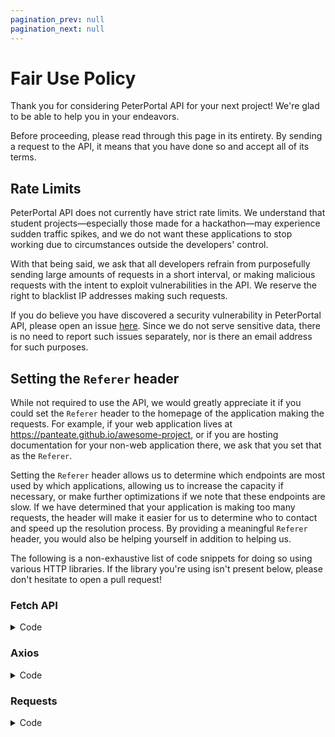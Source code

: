 ```yaml
---
pagination_prev: null
pagination_next: null
---
```


# Fair Use Policy

Thank you for considering PeterPortal API for your next project! We're glad to be able to help you in your endeavors.

Before proceeding, please read through this page in its entirety. By sending a request to the API, it means that you have done so and accept all of its terms.

## Rate Limits

PeterPortal API does not currently have strict rate limits. We understand that student projects—especially those made for a hackathon—may experience sudden traffic spikes, and we do not want these applications to stop working due to circumstances outside the developers' control.

With that being said, we ask that all developers refrain from purposefully sending large amounts of requests in a short interval, or making malicious requests with the intent to exploit vulnerabilities in the API. We reserve the right to blacklist IP addresses making such requests.

If you do believe you have discovered a security vulnerability in PeterPortal API, please open an issue [here](https://github.com/icssc/peterportal-api-next). Since we do not serve sensitive data, there is no need to report such issues separately, nor is there an email address for such purposes.

## Setting the `Referer` header

While not required to use the API, we would greatly appreciate it if you could set the `Referer` header to the homepage of the application making the requests. For example, if your web application lives at https://panteate.github.io/awesome-project, or if you are hosting documentation for your non-web application there, we ask that you set that as the `Referer`.

Setting the `Referer` header allows us to determine which endpoints are most used by which applications, allowing us to increase the capacity if necessary, or make further optimizations if we note that these endpoints are slow. If we have determined that your application is making too many requests, the header will make it easier for us to determine who to contact and speed up the resolution process. By providing a meaningful `Referer` header, you would also be helping yourself in addition to helping us.

The following is a non-exhaustive list of code snippets for doing so using various HTTP libraries. If the library you're using isn't present below, please don't hesitate to open a pull request!

### Fetch API

<details>
<summary>Code</summary>

```js
import fetch from "cross-fetch"; // ESM import
// const fetch = require("cross-fetch"); // CJS import

const res = await fetch(
  "https://api-next.peterportal.org/v1/rest/websoc" +
    new URLSearchParams({
      year: "2023",
      quarter: "Spring",
      department: "COMPSCI",
    }),
  {
    headers: {
      Referer: "https://panteate.github.io/awesome-project",
      // other headers
    },
    // other options
  },
);
```

</details>

### Axios

<details>
<summary>Code</summary>

```js
import axios from "axios"; // ESM import
// const axios = require("axios"); // CJS import

const res = await axios.get("https://api-next.peterportal.org/v1/rest/websoc", {
  params: {
    year: "2023",
    quarter: "Spring",
    department: "COMPSCI",
  },
  headers: {
    Referer: "https://panteate.github.io/awesome-project",
    // other headers
  },
  // other options
});
```

</details>

### Requests

<details>
<summary>Code</summary>

```py
import requests

res = requests.get("https://api-next.peterportal.org/v1/rest/websoc",
                   params={"year": "2023", "quarter": "Spring", "department": "COMPSCI"},
                   headers={"referer": "https://panteate.github.io/awesome-project",  # other headers
                            }  # other options
                   )
```

</details>
